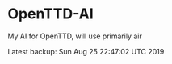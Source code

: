# OpenTTD-AI
My AI for OpenTTD, will use primarily air

Latest backup: Sun Aug 25 22:47:02 UTC 2019
